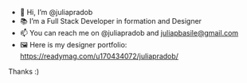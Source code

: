 - 👋 Hi, I’m @juliapradob
- 📚 I’m a Full Stack Developer in formation and Designer
- 📫 You can reach me on @juliapradob and juliapbasile@gmail.com
- 🖼 Here is my designer portfolio: https://readymag.com/u170434072/juliapradob/

Thanks :) 
